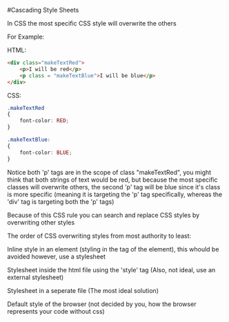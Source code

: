 #Cascading Style Sheets


In CSS the most specific CSS style will overwrite the others

For Example:


HTML:

```HTML
<div class="makeTextRed">
    <p>I will be red</p>
    <p class = "makeTextBlue">I will be blue</p>
</div>
```

CSS:

```CSS
.makeTextRed
{
    font-color: RED;
}

.makeTextBlue:
{
    font-color: BLUE;
}
```

Notice both 'p' tags are in the scope of class "makeTextRed", you might think that both strings of text would be red, but because the most specific classes will overwrite others, the second 'p' tag will be blue since it's class is more specific (meaning it is targeting the 'p' tag specifically, whereas the 'div' tag is targeting both the 'p' tags)

Because of this CSS rule you can search and replace CSS styles by overwriting other styles



The order of CSS overwriting styles from most authority to least:


Inline style in an element (styling in the tag of the element), this whould be avoided however, use a stylesheet

Stylesheet inside the html file using the 'style' tag (Also, not ideal, use an external stylesheet)

Stylesheet in a seperate file (The most ideal solution)

Default style of the browser (not decided by you, how the browser represents your code without css)
